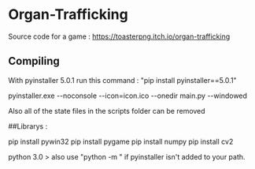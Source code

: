 # Organ-Trafficking
Source code for a game : https://toasterpng.itch.io/organ-trafficking

## Compiling

With pyinstaller 5.0.1 run this command :  "pip install pyinstaller==5.0.1"

  pyinstaller.exe --noconsole --icon=icon.ico --onedir main.py --windowed
  
Also all of the state files in the scripts folder can be removed

##Librarys : 
   
  pip install pywin32
  pip install pygame
  pip install numpy 
  pip install cv2
  
python 3.0 > also use "python -m " if pyinstaller isn't added
to your path.
